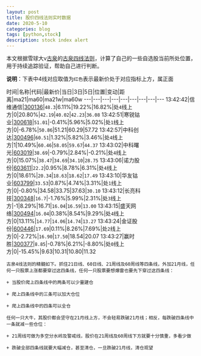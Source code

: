 ```yaml
---
layout: post
title: 股价四线法则实时数据
date: 2020-5-10
categories: blog
tags: [python,stock]
description: stock index alert
---
```



本文根据雪球大v[古泉](https://xueqiu.com/u/7148646888)的[古泉四线法则](https://xueqiu.com/7148646888/130498192)，计算了自己的一些自选股当前所处位置，用于持续追踪验证，帮助自己进行判断。

**说明**：下表中4线对应取值为`红色`表示最新价处于对应指标上方，属正面

时间|名称|代码|最新价|当日|3日|5日|位置|变动|距离|ma21|ma60|ma21w|ma60w
---|---|---|---|---|---|---|---|---
13:42:42|信维通信|[300136](https://xueqiu.com/S/SZ300136)|`48.3`|6.11%|19.22%|16.82%|处`4`线上方|0|20.80%|`42.19`|`40.02`|`42.23`|`36.08`
13:42:51|寒锐钴业|[300618](https://xueqiu.com/S/SZ300618)|`51.01`|-0.41%|5.96%|5.02%|处`1`线上方|0|-6.78%|`50.86`|51.21|60.29|57.72
13:42:57|中科创达|[300496](https://xueqiu.com/S/SZ300496)|`60.51`|1.32%|5.82%|3.46%|处`4`线上方|1|10.49%|`60.46`|`58.05`|`59.67`|`44.37`
13:43:02|中科曙光|[603019](https://xueqiu.com/S/SH603019)|`38.69`|-0.79%|2.84%|-0.21%|处`4`线上方|0|15.07%|`38.47`|`34.69`|`34.10`|`28.75`
13:43:06|诺力股份|[603611](https://xueqiu.com/S/SH603611)|`22.2`|0.95%|8.78%|6.31%|处`4`线上方|0|18.61%|`20.34`|`18.63`|`18.62`|`17.49`
13:43:10|华友钴业|[603799](https://xueqiu.com/S/SH603799)|`33.53`|0.87%|4.74%|3.31%|处`1`线上方|0|-0.80%|34.58|33.75|37.63|`30.10`
13:43:12|长亮科技|[300348](https://xueqiu.com/S/SZ300348)|`16.7`|-1.76%|5.99%|2.31%|处`3`线上方|-1|8.29%|16.71|`16.04`|`16.59`|`13.00`
13:43:15|盛天网络|[300494](https://xueqiu.com/S/SZ300494)|`16.04`|0.38%|8.54%|9.29%|处`4`线上方|0|13.11%|`14.77`|`14.06`|`14.74`|`13.27`
13:43:24|金证股份|[600446](https://xueqiu.com/S/SH600446)|`17.69`|0.11%|8.26%|7.69%|处`2`线上方|0|-2.72%|`16.90`|`17.50`|18.54|20.07
13:43:27|赢时胜|[300377](https://xueqiu.com/S/SZ300377)|`8.85`|-0.78%|6.21%|-8.80%|处`0`线上方|0|-15.45%|9.63|10.31|10.80|11.32

```
古泉4线法则的精髓如下。抓住21日线、60日线、21周线及60周线等四条线，外加21月线，任何一只股票上涨都要穿过这四条线，任何一只股票要想爆雷也要先下穿过这四条线：

+ 当股价爬上四条线中的两条可以少量建仓

+ 爬上四条线中的三条可以加大仓位

+ 爬上四条线中的四条可以全仓

任何一只大牛，其股价都会坚守在21月线上方，不会轻易跌破21月线；相反，每跌破四条线中一条就减一些仓位：

+ 21周线可做为多空分水岭及警戒线，股价在21周线及60周线下方就要十分慎重，多看少做

+ 跌破全部四条线就要大幅减仓，甚至清仓，一旦跌破21月线，清仓观望
```